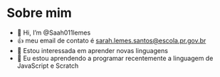 # Sobre mim
- 👋 Hi, I’m @Saah011lemes
- 👍 meu email de contato é sarah.lemes.santos@escola.pr.gov.br
- 🌱 Estou interessada em aprender novas linguagens
- 💞️ Eu estou aprendendo a programar recentemente a linguagem de JavaScript e Scratch
